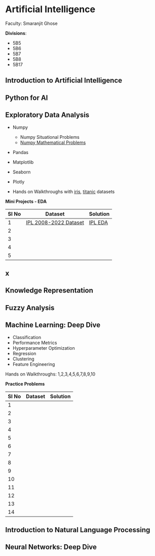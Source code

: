 # Artificial Intelligence

Faculty: Smaranjit Ghose

**Divisions**:
- 5B5
- 5B6
- 5B7
- 5B8
- 5B17


## Introduction to Artificial Intelligence

## Python for AI


## Exploratory Data Analysis

- Numpy
    - Numpy Situational Problems  
    - [Numpy Mathematical Problems](./Numpy_Mathematical_Problems.ipynb)
- Pandas
- Matplotlib
- Seaborn
- Plotly

- Hands on Walkthroughs with [iris](), [titanic]() datasets

**Mini Projects - EDA**

|Sl No|Dataset|Solution|
|-----|-------|--------|
| 1 | [IPL 2008-2022 Dataset](https://www.kaggle.com/datasets/vora1011/ipl-2008-to-2021-all-match-dataset) | [IPL EDA](./IPL_EDA.ipynb) | 
| 2 | | | 
| 3 | | | 
| 4 | | | 
| 5 | | | 

## x

## Knowledge Representation

## Fuzzy Analysis

## Machine Learning: Deep Dive

- Classification
- Performance Metrics
- Hyperparameter Optimization
- Regression
- Clustering
- Feature Engineering


Hands on Walkthroughs: 1,2,3,4,5,6,7,8,9,10

**Practice Problems**

|Sl No|Dataset|Solution|
|-----|-------|--------|
| 1 |  | | 
| 2 | | | 
| 3 | | | 
| 4 | | | 
| 5 | | | 
| 6 | | | 
| 7 | | | 
| 8 | | | 
| 9 | | |
|10 | | |
| 11 | | |
| 12 | | |
| 13 | | |
| 14 | | |

## Introduction to Natural Language Processing


## Neural Networks: Deep Dive

